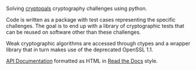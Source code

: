 Solving [cryptopals](https://cryptopals.com) cryptography challenges using python.

Code is written as a package with test cases representing the specific challenges. The goal is to end up with a library of cryptographic tests that can be reused on software other than these challenges.

Weak cryptographic algorithms are accessed through ctypes and a wrapper library that in turn makes use of the deprecated OpenSSL 1.1.

[API Documentation](https://watsonkp.github.io/cryptopals-python) formatted as HTML in [Read the Docs](https://readthedocs.org) style.
